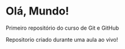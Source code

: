 # Olá, Mundo!
 Primeiro repositório do curso de Git e GitHub

 Repositorio criado durante uma aula ao vivo!
